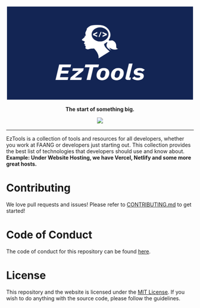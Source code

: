<a href="https://eztools.netlify.app/"><p align="center">
<img height=250 width="500" src="https://github.com/leveldownd/EzTools/blob/main/public/eztools.png?raw=true"/>
</p></a>

<p align="center">
  <strong>The start of something big.</strong>
  </p>

<a href="https://discord.gg/pR4QhpMNeY"><p align="center">
<img src="https://img.shields.io/badge/Discord-7289DA?style=for-the-badge&logo=discord&logoColor=white" />
</p></a>
  
___


EzTools is a collection of tools and resources for all developers, whether you work at FAANG or developers just starting out. This collection provides the best list of technologies that developers should use and know about. **Example: Under Website Hosting, we have Vercel, Netlify and some more great hosts.**

# Contributing

We love pull requests and issues! Please refer to [CONTRIBUTING.md](CONTRIBUTING.md) to get started!

# Code of Conduct

The code of conduct for this repository can be found [here](CODE_OF_CONDUCT.md).

# License

This repository and the website is licensed under the [MIT License](LICENSE). If you wish to do anything with the source code, please follow the guidelines.
